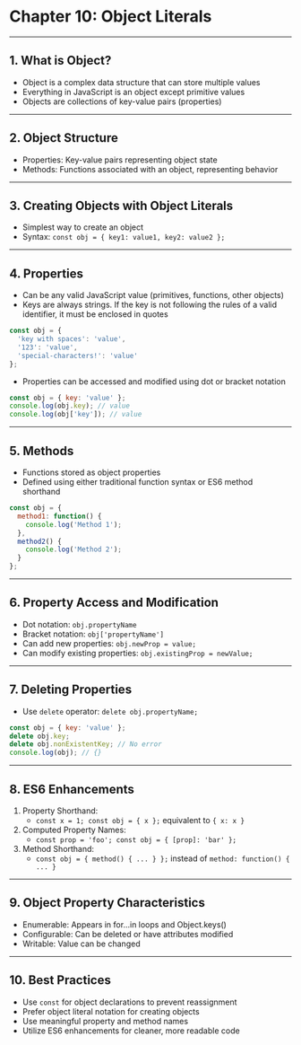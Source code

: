 # Chapter 10: Object Literals

---

## 1. What is Object?

- Object is a complex data structure that can store multiple values
- Everything in JavaScript is an object except primitive values
- Objects are collections of key-value pairs (properties)

---

## 2. Object Structure

- Properties: Key-value pairs representing object state
- Methods: Functions associated with an object, representing behavior

---

## 3. Creating Objects with Object Literals

- Simplest way to create an object
- Syntax: `const obj = { key1: value1, key2: value2 };`

---

## 4. Properties

- Can be any valid JavaScript value (primitives, functions, other objects)
- Keys are always strings. If the key is not following the rules of a valid identifier, it must be enclosed in quotes

```javascript
const obj = {
  'key with spaces': 'value',
  '123': 'value',
  'special-characters!': 'value'
};
```

- Properties can be accessed and modified using dot or bracket notation

```javascript
const obj = { key: 'value' };
console.log(obj.key); // value
console.log(obj['key']); // value
```

---

## 5. Methods

- Functions stored as object properties
- Defined using either traditional function syntax or ES6 method shorthand

```javascript
const obj = {
  method1: function() {
    console.log('Method 1');
  },
  method2() {
    console.log('Method 2');
  }
};
```

---

## 6. Property Access and Modification

- Dot notation: `obj.propertyName`
- Bracket notation: `obj['propertyName']`
- Can add new properties: `obj.newProp = value;`
- Can modify existing properties: `obj.existingProp = newValue;`

---

## 7. Deleting Properties

- Use `delete` operator: `delete obj.propertyName;`

```javascript
const obj = { key: 'value' };
delete obj.key;
delete obj.nonExistentKey; // No error
console.log(obj); // {}
```

---

## 8. ES6 Enhancements

1. Property Shorthand:
   - `const x = 1; const obj = { x };` equivalent to `{ x: x }`
2. Computed Property Names:
   - `const prop = 'foo'; const obj = { [prop]: 'bar' };`
3. Method Shorthand:
   - `const obj = { method() { ... } };` instead of `method: function() { ... }`

---

## 9. Object Property Characteristics

- Enumerable: Appears in for...in loops and Object.keys()
- Configurable: Can be deleted or have attributes modified
- Writable: Value can be changed

---

## 10. Best Practices

- Use `const` for object declarations to prevent reassignment
- Prefer object literal notation for creating objects
- Use meaningful property and method names
- Utilize ES6 enhancements for cleaner, more readable code
